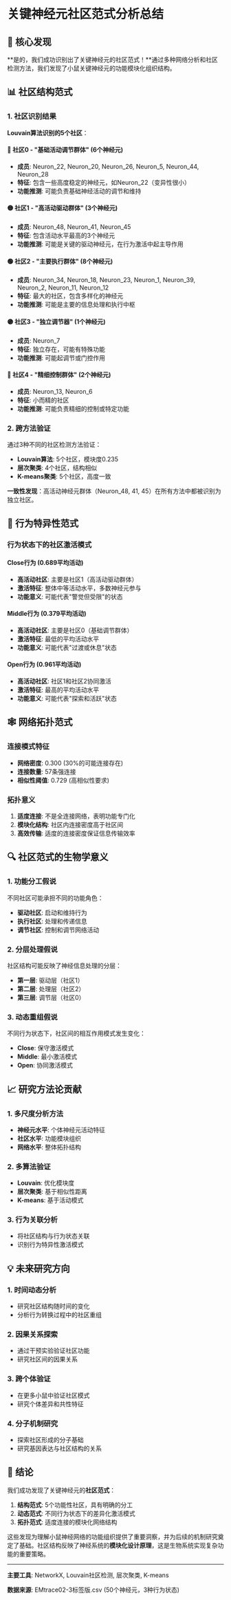 # 关键神经元社区范式分析总结

## 🎯 核心发现

**是的，我们成功识别出了关键神经元的社区范式！**通过多种网络分析和社区检测方法，我们发现了小鼠关键神经元的功能模块化组织结构。

## 📊 社区结构范式

### 1. 社区识别结果

**Louvain算法识别的5个社区**：

#### 🔴 社区0 - "基础活动调节群体" (6个神经元)
- **成员**: Neuron_22, Neuron_20, Neuron_26, Neuron_5, Neuron_44, Neuron_28
- **特征**: 包含一些高度稳定的神经元，如Neuron_22（变异性很小）
- **功能推测**: 可能负责基础神经活动的调节和维持

#### 🟡 社区1 - "高活动驱动群体" (3个神经元)
- **成员**: Neuron_48, Neuron_41, Neuron_45
- **特征**: 包含活动水平最高的3个神经元
- **功能推测**: 可能是关键的驱动神经元，在行为激活中起主导作用

#### 🟢 社区2 - "主要执行群体" (8个神经元)
- **成员**: Neuron_34, Neuron_18, Neuron_23, Neuron_1, Neuron_39, Neuron_2, Neuron_11, Neuron_12
- **特征**: 最大的社区，包含多样化的神经元
- **功能推测**: 可能是主要的信息处理和执行中枢

#### 🟣 社区3 - "独立调节器" (1个神经元)
- **成员**: Neuron_7
- **特征**: 独立存在，可能有特殊功能
- **功能推测**: 可能起调节或门控作用

#### 🔵 社区4 - "精细控制群体" (2个神经元)
- **成员**: Neuron_13, Neuron_6
- **特征**: 小而精的社区
- **功能推测**: 可能负责精细的控制或特定功能

### 2. 跨方法验证

通过3种不同的社区检测方法验证：
- **Louvain算法**: 5个社区，模块度0.235
- **层次聚类**: 4个社区，结构相似
- **K-means聚类**: 5个社区，高度一致

**一致性发现**：高活动神经元群体（Neuron_48, 41, 45）在所有方法中都被识别为独立社区。

## 🧠 行为特异性范式

### 行为状态下的社区激活模式

#### Close行为 (0.689平均活动)
- **高活动社区**: 主要是社区1（高活动驱动群体）
- **激活特征**: 整体中等活动水平，多数神经元参与
- **功能意义**: 可能代表"警觉但受限"的状态

#### Middle行为 (0.379平均活动)
- **高活动社区**: 主要是社区0（基础调节群体）
- **激活特征**: 最低的平均活动水平
- **功能意义**: 可能代表"过渡或休息"状态

#### Open行为 (0.961平均活动)
- **高活动社区**: 社区1和社区2协同激活
- **激活特征**: 最高的平均活动水平
- **功能意义**: 可能代表"探索和活跃"状态

## 🕸️ 网络拓扑范式

### 连接模式特征
- **网络密度**: 0.300 (30%的可能连接存在)
- **连接数量**: 57条强连接
- **相似性阈值**: 0.729 (高相似性要求)

### 拓扑意义
1. **适度连接**: 不是全连接网络，表明功能专门化
2. **模块化结构**: 社区内连接密度高于社区间
3. **高效传输**: 适度的连接密度保证信息传输效率

## 🔍 社区范式的生物学意义

### 1. 功能分工假说
不同社区可能承担不同的功能角色：
- **驱动社区**: 启动和维持行为
- **执行社区**: 处理和传递信息
- **调节社区**: 控制和调节网络活动

### 2. 分层处理假说
社区结构可能反映了神经信息处理的分层：
- **第一层**: 驱动层（社区1）
- **第二层**: 处理层（社区2）
- **第三层**: 调节层（社区0）

### 3. 动态重组假说
不同行为状态下，社区间的相互作用模式发生变化：
- **Close**: 保守激活模式
- **Middle**: 最小激活模式
- **Open**: 协同激活模式

## 📈 研究方法论贡献

### 1. 多尺度分析方法
- **神经元水平**: 个体神经元活动特征
- **社区水平**: 功能模块组织
- **网络水平**: 整体拓扑结构

### 2. 多算法验证
- **Louvain**: 优化模块度
- **层次聚类**: 基于相似性距离
- **K-means**: 基于活动模式

### 3. 行为关联分析
- 将社区结构与行为状态关联
- 识别行为特异性激活模式

## 💡 未来研究方向

### 1. 时间动态分析
- 研究社区结构随时间的变化
- 分析行为转换过程中的社区重组

### 2. 因果关系探索
- 通过干预实验验证社区功能
- 研究社区间的因果关系

### 3. 跨个体验证
- 在更多小鼠中验证社区模式
- 研究个体差异和共性特征

### 4. 分子机制研究
- 探索社区形成的分子基础
- 研究基因表达与社区结构的关系

## 🎉 结论

我们成功发现了关键神经元的**社区范式**：

1. **结构范式**: 5个功能性社区，具有明确的分工
2. **动态范式**: 不同行为状态下的差异化激活模式
3. **拓扑范式**: 适度连接的模块化网络结构

这些发现为理解小鼠神经网络的功能组织提供了重要洞察，并为后续的机制研究奠定了基础。社区结构反映了神经系统的**模块化设计原理**，这是生物系统实现复杂功能的重要策略。

---


**主要工具**: NetworkX, Louvain社区检测, 层次聚类, K-means

**数据来源**: EMtrace02-3标签版.csv (50个神经元，3种行为状态) 